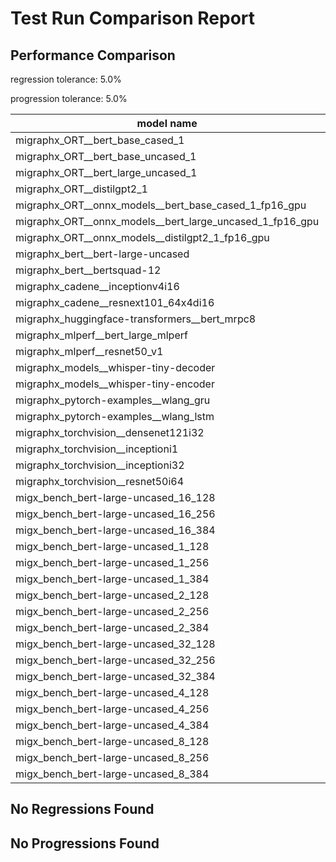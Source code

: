 # Test Run Comparison Report

## Performance Comparison

regression tolerance: 5.0%

progression tolerance: 5.0%

|model name|exit_status|analysis|old_time_ms|new_time_ms|change_ms|percent_change|
|---|---|---|---|---|---|---|
|migraphx_ORT__bert_base_cased_1|PASS|within tol|115.7866|113.4505|-2.3361|-2.02%|
|migraphx_ORT__bert_base_uncased_1|PASS|within tol|115.511|115.8076|0.2967|0.26%|
|migraphx_ORT__bert_large_uncased_1|PASS|within tol|367.1795|367.2797|0.1002|0.03%|
|migraphx_ORT__distilgpt2_1|PASS|within tol|67.4789|65.742|-1.7369|-2.57%|
|migraphx_ORT__onnx_models__bert_base_cased_1_fp16_gpu|Numerics|within tol|73.046|72.1779|-0.8681|-1.19%|
|migraphx_ORT__onnx_models__bert_large_uncased_1_fp16_gpu|Numerics|within tol|280.7157|274.0233|-6.6924|-2.38%|
|migraphx_ORT__onnx_models__distilgpt2_1_fp16_gpu|Numerics|progression|40.1179|38.0886|-2.0294|-5.06%|
|migraphx_bert__bert-large-uncased|PASS|within tol|20.2882|20.1868|-0.1014|-0.5%|
|migraphx_bert__bertsquad-12|PASS|progression|19.9453|18.5731|-1.3722|-6.88%|
|migraphx_cadene__inceptionv4i16|PASS|within tol|154.7787|152.737|-2.0418|-1.32%|
|migraphx_cadene__resnext101_64x4di16|PASS|within tol|218.6744|215.1557|-3.5187|-1.61%|
|migraphx_huggingface-transformers__bert_mrpc8|PASS|within tol|7.6705|7.4966|-0.1739|-2.27%|
|migraphx_mlperf__bert_large_mlperf|Numerics|within tol|42.244|42.7258|0.4818|1.14%|
|migraphx_mlperf__resnet50_v1|PASS|within tol|6.4804|6.4589|-0.0215|-0.33%|
|migraphx_models__whisper-tiny-decoder|PASS|within tol|31.597|32.2124|0.6153|1.95%|
|migraphx_models__whisper-tiny-encoder|Numerics|within tol|53.8001|52.3541|-1.446|-2.69%|
|migraphx_pytorch-examples__wlang_gru|PASS|within tol|22.5018|22.3021|-0.1996|-0.89%|
|migraphx_pytorch-examples__wlang_lstm|PASS|progression|14.5305|11.4327|-3.0977|-21.32%|
|migraphx_torchvision__densenet121i32|PASS|within tol|52.979|52.161|-0.8181|-1.54%|
|migraphx_torchvision__inceptioni1|PASS|within tol|15.8049|15.9308|0.1259|0.8%|
|migraphx_torchvision__inceptioni32|PASS|within tol|145.0286|142.9626|-2.066|-1.42%|
|migraphx_torchvision__resnet50i64|PASS|within tol|193.4539|189.1703|-4.2836|-2.21%|
|migx_bench_bert-large-uncased_16_128|PASS|within tol|34.8008|33.5641|-1.2367|-3.55%|
|migx_bench_bert-large-uncased_16_256|PASS|within tol|59.9959|57.9224|-2.0735|-3.46%|
|migx_bench_bert-large-uncased_16_384|Numerics|within tol|75.7114|73.2657|-2.4457|-3.23%|
|migx_bench_bert-large-uncased_1_128|PASS|within tol|13.5362|13.5814|0.0452|0.33%|
|migx_bench_bert-large-uncased_1_256|PASS|within tol|13.8081|13.9669|0.1589|1.15%|
|migx_bench_bert-large-uncased_1_384|PASS|within tol|20.5433|20.0116|-0.5317|-2.59%|
|migx_bench_bert-large-uncased_2_128|PASS|within tol|13.4455|13.4069|-0.0387|-0.29%|
|migx_bench_bert-large-uncased_2_256|PASS|within tol|14.0014|14.087|0.0855|0.61%|
|migx_bench_bert-large-uncased_2_384|PASS|within tol|21.841|21.6295|-0.2114|-0.97%|
|migx_bench_bert-large-uncased_32_128|PASS|within tol|71.7177|69.3779|-2.3398|-3.26%|
|migx_bench_bert-large-uncased_32_256|PASS|within tol|108.3648|104.7366|-3.6282|-3.35%|
|migx_bench_bert-large-uncased_32_384|Numerics|within tol|150.5962|145.179|-5.4172|-3.6%|
|migx_bench_bert-large-uncased_4_128|PASS|within tol|15.1327|15.0168|-0.1159|-0.77%|
|migx_bench_bert-large-uncased_4_256|PASS|within tol|17.9494|17.4877|-0.4616|-2.57%|
|migx_bench_bert-large-uncased_4_384|PASS|within tol|27.3125|26.6726|-0.6399|-2.34%|
|migx_bench_bert-large-uncased_8_128|PASS|within tol|20.4319|20.1061|-0.3258|-1.59%|
|migx_bench_bert-large-uncased_8_256|PASS|within tol|28.9695|28.0543|-0.9152|-3.16%|
|migx_bench_bert-large-uncased_8_384|PASS|within tol|42.6547|41.3811|-1.2735|-2.99%|

## No Regressions Found

## No Progressions Found

